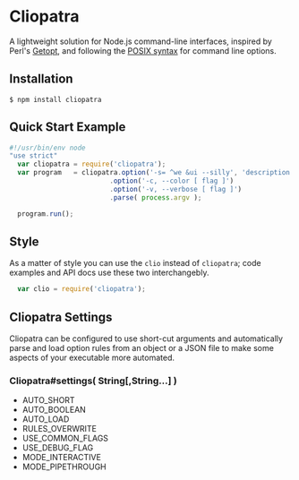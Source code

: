 # Cliopatra

  A lightweight solution for Node.js command-line interfaces, inspired by Perl's [Getopt](http://search.cpan.org/~jv/Getopt-Long-2.42/), and following the [POSIX syntax](http://pubs.opengroup.org/onlinepubs/9699919799/basedefs/V1_chap12.html) for command line options.

## Installation

    $ npm install cliopatra



## Quick Start Example


```js
#!/usr/bin/env node
"use strict" 
  var cliopatra = require('cliopatra');
  var program   = cliopatra.option('-s= ^we &ui --silly', 'description')
                         .option('-c, --color [ flag ]') 
                         .option('-v, --verbose [ flag ]')
                         .parse( process.argv );

  program.run();
```

## Style

  As a matter of style you can use the `clio` instead of `cliopatra`; code examples and API docs use these two interchangebly.

```js
  var clio = require('cliopatra');
```

## Cliopatra Settings

Cliopatra can be configured to use short-cut arguments and automatically parse and load option rules from an object or a JSON file to make some aspects of your executable more automated.

### Cliopatra#settings( String[,String...] )

* AUTO_SHORT
* AUTO_BOOLEAN
* AUTO_LOAD
* RULES_OVERWRITE
* USE_COMMON_FLAGS
* USE_DEBUG_FLAG
* MODE_INTERACTIVE
* MODE_PIPETHROUGH

